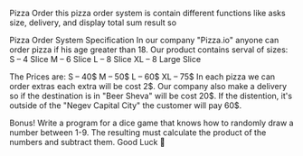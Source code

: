 Pizza Order 
 this pizza order system is contain  different functions like asks size, delivery, and display total sum result so 
 
 Pizza Order System Specification
In our company "Pizza.io" anyone can order pizza if his age greater than 18.
Our product contains serval of sizes:
	S – 4 Slice
	M – 6 Slice
	L – 8 Slice
	XL – 8 Large Slice

The Prices are:
	S – 40$
	M – 50$
	L – 60$
	XL – 75$
In each pizza we can order extras each extra will be cost 2$.
Our company also make a delivery so if the destination is in "Beer Sheva" will be cost 20$. If the distention, it's outside of the "Negev Capital City" the customer will pay 60$.

 
Bonus!
Write a program for a dice game that knows how to randomly draw a number between 1-9. The resulting must calculate the product of the numbers and subtract them.
				Good Luck  



 
